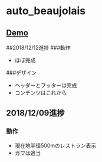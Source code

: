 # auto_beaujolais

## <a href="https://t-macchinetta.github.io/resttt/" target="_blank">Demo</a>


##2018/12/12進捗
###動作
- ほぼ完成

###デザイン
- ヘッダーとフッターは完成
- コンテンツはこれから


## 2018/12/09進捗
### 動作
- 現在地半径500mのレストラン表示
- ガワは適当

